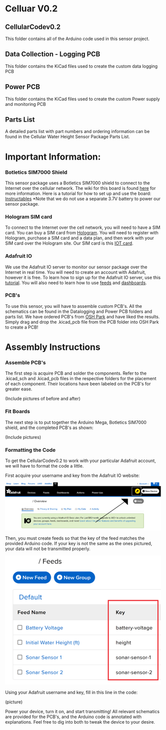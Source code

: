 # Celluar V0.2

## CellularCodev0.2
This folder contains all of the Arduino code used in this sensor project.

## Data Collection - Logging PCB
This folder contains the KiCad files used to create the custom data logging PCB

## Power PCB
This folder contains the KiCad files used to create the custom Power supply and monitoring PCB


## Parts List
A detailed parts list with part numbers and ordering information can be found in the Cellular Water Height Sensor
Package Parts List.

# Important Information:

### Botletics SIM7000 Shield

This sensor package uses a Botletics SIM7000 shield to connect to the Internet over the cellular network.
The wiki for this board is found [here](https://www.botletics.com/products/sim7000-shield) for more information.
Here is a tutorial for how to set up and use the board: [Instructables](https://www.instructables.com/LTE-NB-IoT-Shield-for-Arduino/) *Note that we do not use a separate 3.7V battery to power our sensor package.

### Hologram SIM card

To connect to the Internet over the cell network, you will need to have a SIM card. You can buy a SIM card from [Hologram](https://www.hologram.io/).
You will need to register with Hologram, purchase a SIM card and a data plan, and then work with your SIM card over the Hologram site.
Our SIM card is this [IOT card](https://store.hologram.io/products/single-core-global-euicc-iot-sim-card). 

### Adafruit IO

We use the Adafruit IO server to monitor our sensor package over the Internet in real time. You will need to create an account with Adafruit, however it is free.
To learn how to sign up for the Adafruit IO server, use this [tutorial](https://learn.adafruit.com/welcome-to-adafruit-io).
You will also need to learn how to use [feeds](https://learn.adafruit.com/adafruit-io-basics-feeds) and [dashboards](https://learn.adafruit.com/adafruit-io-basics-dashboards).

### PCB's

To use this sensor, you will have to assemble custom PCB's. All the schematics can be found in the Datalogging and Power PCB folders and parts list. 
We have ordered PCB's from [OSH Park](https://oshpark.com/) and have liked the results. Simply drag and drop the .kicad_pcb file from the PCB folder into OSH Park to create a PCB!

# Assembly Instructions

### Assemble PCB's

The first step is acquire PCB and solder the components. Refer to the .kicad_sch and .kicad_pcb files in the respective folders for the placement of each component. 
Their locations have been labeled on the PCB's for greater ease.

(Include pictures of before and after)

### Fit Boards

The next step is to put together the Arduino Mega, Botletics SIM7000 shield, and the completed PCB's as shown:

(Include pictures)

### Formatting the Code

To get the CellularCodev0.2 to work with your particular Adafruit account, we will have to format the code a little.

First acquire your username and key from the Adafruit IO website:

<p align="center">
<img src="media/Adafruit IO Key.png" alt="drawing" width="600"/>
</p>

Then, you must create feeds so that the key of the feed matches the provided Arduino code. If your key is not the same as the ones pictured, your data will not be transmitted properly.

<p align="center">
<img src="media/Adafruit IO Feed Names.png" alt="drawing" width="600"/>
</p>

Using your Adafruit username and key, fill in this line in the code:

(picture)

Power your device, turn it on, and start transmitting! All relevant schematics are provided for the PCB's, and the Arduino code is annotated with explanations. Feel free to dig into both to tweak the device to your desire.
